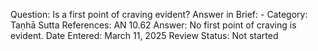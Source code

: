 Question: Is a first point of craving evident?
Answer in Brief: -
 Category: Taṇhā
Sutta References: AN 10.62
Answer: No first point of craving is evident.
Date Entered: March 11, 2025
Review Status: Not started